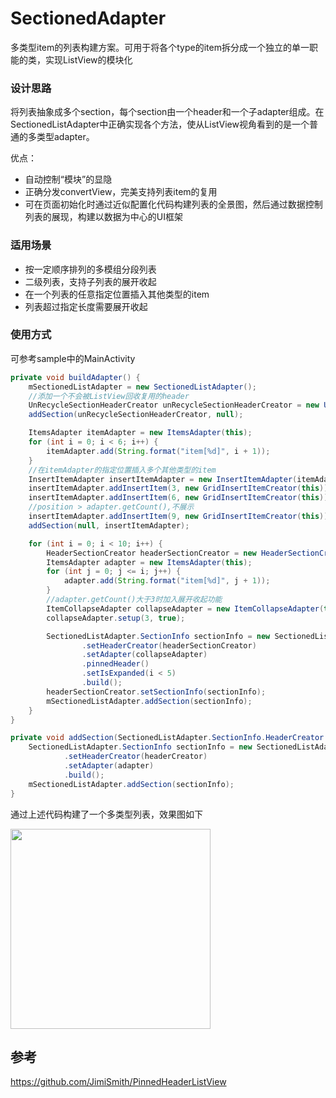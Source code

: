 # SectionedAdapter

多类型item的列表构建方案。可用于将各个type的item拆分成一个独立的单一职能的类，实现ListView的模块化

### 设计思路
将列表抽象成多个section，每个section由一个header和一个子adapter组成。在SectionedListAdapter中正确实现各个方法，使从ListView视角看到的是一个普通的多类型adapter。

优点：

* 自动控制“模块”的显隐
* 正确分发convertView，完美支持列表item的复用
* 可在页面初始化时通过近似配置化代码构建列表的全景图，然后通过数据控制列表的展现，构建以数据为中心的UI框架

### 适用场景

* 按一定顺序排列的多模组分段列表
* 二级列表，支持子列表的展开收起
* 在一个列表的任意指定位置插入其他类型的item
* 列表超过指定长度需要展开收起

### 使用方式

可参考sample中的MainActivity
```java
private void buildAdapter() {
    mSectionedListAdapter = new SectionedListAdapter();
    //添加一个不会被ListView回收复用的header
    UnRecycleSectionHeaderCreator unRecycleSectionHeaderCreator = new UnRecycleSectionHeaderCreator(this);
    addSection(unRecycleSectionHeaderCreator, null);

    ItemsAdapter itemAdapter = new ItemsAdapter(this);
    for (int i = 0; i < 6; i++) {
        itemAdapter.add(String.format("item[%d]", i + 1));
    }
    //在itemAdapter的指定位置插入多个其他类型的item
    InsertItemAdapter insertItemAdapter = new InsertItemAdapter(itemAdapter);
    insertItemAdapter.addInsertItem(3, new GridInsertItemCreator(this));
    insertItemAdapter.addInsertItem(6, new GridInsertItemCreator(this));
    //position > adapter.getCount(),不展示
    insertItemAdapter.addInsertItem(9, new GridInsertItemCreator(this));
    addSection(null, insertItemAdapter);

    for (int i = 0; i < 10; i++) {
        HeaderSectionCreator headerSectionCreator = new HeaderSectionCreator(this, i + 1);
        ItemsAdapter adapter = new ItemsAdapter(this);
        for (int j = 0; j <= i; j++) {
            adapter.add(String.format("item[%d]", j + 1));
        }
        //adapter.getCount()大于3时加入展开收起功能
        ItemCollapseAdapter collapseAdapter = new ItemCollapseAdapter(this, adapter);
        collapseAdapter.setup(3, true);

        SectionedListAdapter.SectionInfo sectionInfo = new SectionedListAdapter.SectionInfo.Builder()
                .setHeaderCreator(headerSectionCreator)
                .setAdapter(collapseAdapter)
                .pinnedHeader()
                .setIsExpanded(i < 5)
                .build();
        headerSectionCreator.setSectionInfo(sectionInfo);
        mSectionedListAdapter.addSection(sectionInfo);
    }
}

private void addSection(SectionedListAdapter.SectionInfo.HeaderCreator headerCreator, BaseAdapter adapter) {
    SectionedListAdapter.SectionInfo sectionInfo = new SectionedListAdapter.SectionInfo.Builder()
            .setHeaderCreator(headerCreator)
            .setAdapter(adapter)
            .build();
    mSectionedListAdapter.addSection(sectionInfo);
}
``` 

通过上述代码构建了一个多类型列表，效果图如下

<img src="https://github.com/sjtuwzx/SectionedAdapter/blob/master/sample.png" width="320" />

## 参考
<https://github.com/JimiSmith/PinnedHeaderListView>
 